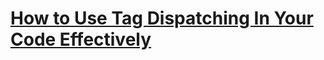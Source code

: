 # [How to Use Tag Dispatching In Your Code Effectively](https://www.fluentcpp.com/2018/04/27/tag-dispatching/)

